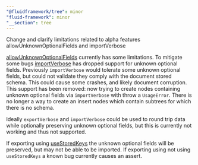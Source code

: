 ```yaml
---
"@fluidframework/tree": minor
"fluid-framework": minor
"__section": tree
---
```

Change and clarify limitations related to alpha features allowUnknownOptionalFields and importVerbose

[allowUnknownOptionalFields](https://fluidframework.com/docs/api/fluid-framework/schemafactoryobjectoptions-interface#allowunknownoptionalfields-propertysignature) currently has some limitations.
To mitigate some bugs [importVerbose](https://fluidframework.com/docs/api/fluid-framework/treealpha-interface#importverbose-methodsignature) has dropped support for unknown optional fields.
Previously `importVerbose` would tolerate some unknown optional fields, but could not validate they comply with the document stored schema.
This could cause some crashes, and likely document corruption.
This support has been removed: now trying to create nodes containing unknown optional fields via `importVerbose` with throw a `UsageError`.
There is no longer a way to create an insert nodes which contain subtrees for which there is no schema.

Ideally `exportVerbose` and `importVerbose` could be used to round trip data while optionally preserving unknown optional fields, but this is currently not working and thus not supported.

If exporting using [useStoredKeys](https://fluidframework.com/docs/api/fluid-framework/treeencodingoptions-interface#usestoredkeys-propertysignature) the unknown optional fields will be preserved, but may not be able to be imported.
If exporting using not using `useStoredKeys` a known bug currently causes an assert.
